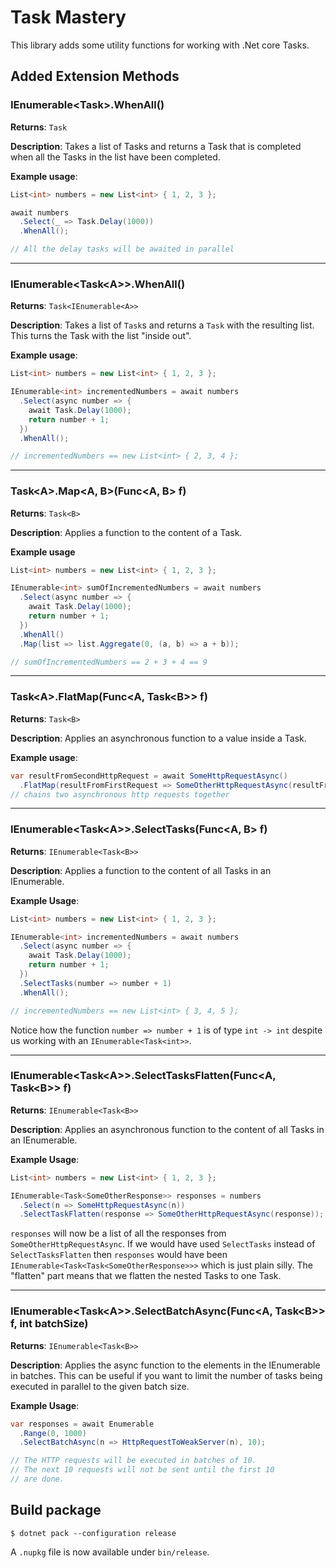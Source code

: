 

# Task Mastery
This library adds some utility functions for working with .Net core Tasks.

## Added Extension Methods
### IEnumerable\<Task\>.WhenAll()
**Returns**: `Task`

**Description**: Takes a list of Tasks and returns a Task that is completed when all the Tasks in the list have been completed.

**Example usage**:
```cs
List<int> numbers = new List<int> { 1, 2, 3 };

await numbers
  .Select(_ => Task.Delay(1000))
  .WhenAll();

// All the delay tasks will be awaited in parallel
```
<hr>

### IEnumerable\<Task\<A\>\>.WhenAll()
**Returns**: `Task<IEnumerable<A>>`

**Description**: Takes a list of `Task`s and returns a `Task` with the resulting list. This turns the Task with the list "inside out".

**Example usage**:
```cs
List<int> numbers = new List<int> { 1, 2, 3 };

IEnumerable<int> incrementedNumbers = await numbers
  .Select(async number => {
    await Task.Delay(1000);
    return number + 1;
  })
  .WhenAll();

// incrementedNumbers == new List<int> { 2, 3, 4 };
```
<hr>

### Task\<A\>.Map\<A, B\>(Func\<A, B\> f)
**Returns**: `Task<B>`

**Description**: Applies a function to the content of a Task.

**Example usage**
```cs
List<int> numbers = new List<int> { 1, 2, 3 };

IEnumerable<int> sumOfIncrementedNumbers = await numbers
  .Select(async number => {
    await Task.Delay(1000);
    return number + 1;
  })
  .WhenAll()
  .Map(list => list.Aggregate(0, (a, b) => a + b));

// sumOfIncrementedNumbers == 2 + 3 + 4 == 9
```
<hr>

### Task\<A\>.FlatMap(Func\<A, Task\<B\>\> f)
**Returns**: `Task<B>`

**Description**: Applies an asynchronous function to a value inside a Task.

**Example usage**:
```cs
var resultFromSecondHttpRequest = await SomeHttpRequestAsync()
  .FlatMap(resultFromFirstRequest => SomeOtherHttpRequestAsync(resultFromFirstRequest));
// chains two asynchronous http requests together
```
<hr>

### IEnumerable\<Task\<A\>\>.SelectTasks(Func\<A, B\> f)
**Returns**: `IEnumerable<Task<B>>`

**Description**: Applies a function to the content of all Tasks in an IEnumerable.

**Example Usage**:
```cs
List<int> numbers = new List<int> { 1, 2, 3 };

IEnumerable<int> incrementedNumbers = await numbers
  .Select(async number => {
    await Task.Delay(1000);
    return number + 1;
  })
  .SelectTasks(number => number + 1)
  .WhenAll();

// incrementedNumbers == new List<int> { 3, 4, 5 };
```
Notice how the function `number => number + 1` is of type `int -> int` despite us working with an `IEnumerable<Task<int>>`.
<hr>

### IEnumerable\<Task\<A\>\>.SelectTasksFlatten(Func\<A, Task\<B\>\> f)
**Returns**: `IEnumerable<Task<B>>`

**Description**: Applies an asynchronous function to the content of all Tasks
in an IEnumerable.

**Example Usage**:
```cs
List<int> numbers = new List<int> { 1, 2, 3 };

IEnumerable<Task<SomeOtherResponse>> responses = numbers
  .Select(n => SomeHttpRequestAsync(n))
  .SelectTaskFlatten(response => SomeOtherHttpRequestAsync(response));
```
`responses` will now be a list of all the responses from `SomeOtherHttpRequestAsync`. If we would have used `SelectTasks` instead of `SelectTasksFlatten` then `responses` would have been `IEnumerable<Task<Task<SomeOtherResponse>>>` which is just plain silly. The "flatten" part means that we flatten the nested Tasks to one Task.
<hr>

### IEnumerable\<Task\<A\>\>.SelectBatchAsync(Func\<A, Task\<B\>\> f, int batchSize)
**Returns**: `IEnumerable<Task<B>>`

**Description**: Applies the async function to the elements in the IEnumerable in batches. This can be useful if you want to limit the number of tasks being executed in parallel to the given batch size.

**Example Usage**:
```cs
var responses = await Enumerable
  .Range(0, 1000)
  .SelectBatchAsync(n => HttpRequestToWeakServer(n), 10);

// The HTTP requests will be executed in batches of 10.
// The next 10 requests will not be sent until the first 10
// are done.
```
## Build package
```
$ dotnet pack --configuration release
```
A `.nupkg` file is now available under `bin/release`.


